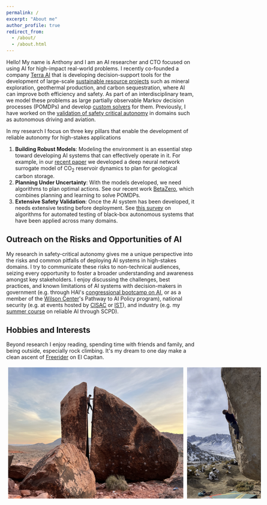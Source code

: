```yaml
---
permalink: /
excerpt: "About me"
author_profile: true
redirect_from: 
  - /about/
  - /about.html
---
```


Hello! My name is Anthony and I am an AI researcher and CTO focused on using AI for high-impact real-world problems. I recently co-founded a company [Terra AI](terraai.com) that is developing decision-support tools for the development of large-scale [sustainable resource projects](/portfolio/1_sustainability/) such as mineral exploration, geothermal production, and carbon sequestration, where AI can improve both efficiency and safety. As part of an interdisciplinary team, we model these problems as large partially observable Markov decision processes (POMDPs) and develop [custom solvers](/portfolio/2_pomdp_planning) for them. Previously, I have worked on the [validation of safety critical autonomy](/portfolio/3_safety/) in domains such as autonomous driving and aviation. 

In my research I focus on three key pillars that enable the development of reliable autonomy for high-stakes applications
1. **Building Robust Models**: Modeling the environment is an essential step toward developing AI systems that can effectively operate in it. For example, in our [recent paper](https://arxiv.org/abs/2304.09352) we developed a deep neural network surrogate model of CO<sub>2</sub> reservoir dynamics to plan for geological carbon storage.
2. **Planning Under Uncertainty**: With the models developed, we need algorithms to plan optimal actions. See our recent work [BetaZero](https://arxiv.org/abs/2306.00249), which combines planning and learning to solve POMDPs. 
3. **Extensive Safety Validation**: Once the AI system has been developed, it needs extensive testing before deployment. See [this survey](https://arxiv.org/abs/2005.02979) on algorithms for automated testing of black-box autonomous systems that have been applied across many domains.


## Outreach on the Risks and Opportunities of AI

My research in safety-critical autonomy gives me a unique perspective into the risks and common pitfalls of deploying AI systems in high-stakes domains. I try to communicate these risks to non-technical audiences, seizing every opportunity to foster a broader understanding and awareness amongst key stakeholders. I enjoy discussing the challenges, best practices, and known limitations of AI systems with decision-makers in government (e.g. through HAI's [congressional bootcamp on AI](https://hai.stanford.edu/congressional-boot-camp-ai), or as a member of the [Wilson Center](https://www.wilsoncenter.org/)'s Pathway to AI Policy program), national security (e.g. at events hosted by [CISAC](https://cisac.fsi.stanford.edu/) or [IST](https://securityandtechnology.org/)), and industry (e.g. my [summer course](http://ancorso.github.io/teaching/2023-summer-AISafety) on reliable AI through SCPD).

## Hobbies and Interests

Beyond research I enjoy reading, spending time with friends and family, and being outside, especially rock climbing. It's my dream to one day make a clean ascent of [Freerider](https://www.mountainproject.com/route/106261545/freerider) on El Capitan. 


<div class="image-container">
    <img src="images/img1.jpg">
    <img src="images/img2.jpg">
</div>

<style>
    .image-container {
        display: flex;
        align-items: flex-start; /* Align images to the top of the container */
    }

    .image-container img {
        max-height: 350px; /* Set the maximum height for all images */
        margin: 5px; /* Add some margin between images */
        object-fit: cover; /* Preserve aspect ratio and cover the container */
    }
</style>
